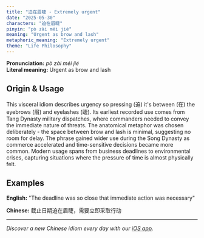 ```yaml
---
title: "迫在眉睫 - Extremely urgent"
date: "2025-05-30"
characters: "迫在眉睫"
pinyin: "pò zài méi jié"
meaning: "Urgent as brow and lash"
metaphoric_meaning: "Extremely urgent"
theme: "Life Philosophy"
---
```


**Pronunciation:** *pò zài méi jié*  
**Literal meaning:** Urgent as brow and lash

## Origin & Usage

This visceral idiom describes urgency so pressing (迫) it's between (在) the eyebrows (眉) and eyelashes (睫). Its earliest recorded use comes from Tang Dynasty military dispatches, where commanders needed to convey the immediate nature of threats. The anatomical metaphor was chosen deliberately - the space between brow and lash is minimal, suggesting no room for delay. The phrase gained wider use during the Song Dynasty as commerce accelerated and time-sensitive decisions became more common. Modern usage spans from business deadlines to environmental crises, capturing situations where the pressure of time is almost physically felt.

## Examples

**English:** "The deadline was so close that immediate action was necessary"

**Chinese:** 截止日期迫在眉睫，需要立即采取行动

---

*Discover a new Chinese idiom every day with our [iOS app](https://apps.apple.com/us/app/daily-chinese-idioms/id6740611324).*
